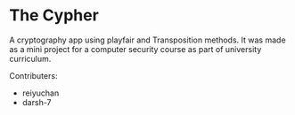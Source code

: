 # The Cypher
A cryptography app using playfair and Transposition methods.
It was made as a mini project for a computer security course as part of university curriculum.

Contributers:
 - reiyuchan
 - darsh-7
